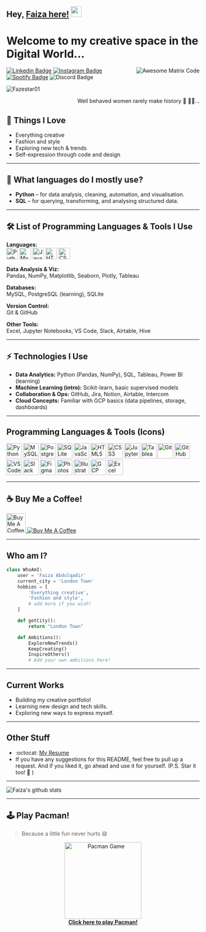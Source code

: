 ## Hey, [Faiza here!](https://www.instagram.com/svo_f/) <img src="https://media.giphy.com/media/hvRJCLFzcasrR4ia7z/giphy.gif" width="28px" height="28px">

<h1>Welcome to my creative space in the Digital World...</h1>

<img src='https://github.com/Fazestar01/Fazestar01/blob/master/images/matrix.gif' alt='Awesome Matrix Code' align='right'/>

[![Linkedin Badge](https://img.shields.io/badge/-faizaabdul-blue?style=flat-square&logo=Linkedin&logoColor=white&link=https://www.linkedin.com/in/faizaabdul/)](https://www.linkedin.com/in/faizaabdul/)
[![Instagram Badge](https://img.shields.io/badge/-svo_f-E4405F?style=flat-square&logo=instagram&logoColor=white&link=https://www.instagram.com/svo_f/)](https://www.instagram.com/svo_f/)
[![Spotify Badge](https://img.shields.io/badge/-faizay501-1DB954?style=flat-square&logo=spotify&logoColor=white&link=https://open.spotify.com/user/faizay501)](https://open.spotify.com/user/faizay501)
![Discord Badge](https://img.shields.io/badge/Discord-fyza6538-7289DA?style=flat-square&logo=discord&logoColor=white)

<p align="left"> <img src="https://komarev.com/ghpvc/?username=Fazestar01" alt="Fazestar01" /> </p>

<div style="text-align: right">Well behaved women rarely make history 🌟 💅🏽...</div>

## :art: Things I Love
* Everything creative
* Fashion and style
* Exploring new tech & trends
* Self-expression through code and design

---

## 🎯 What languages do I mostly use?
- **Python** – for data analysis, cleaning, automation, and visualisation.
- **SQL** – for querying, transforming, and analysing structured data.

---

## 🛠️ List of Programming Languages & Tools I Use

**Languages:**  
<img src="https://cdn.jsdelivr.net/gh/devicons/devicon/icons/python/python-original.svg" width="30" alt="Python"/>
<img src="https://cdn.jsdelivr.net/gh/devicons/devicon/icons/mysql/mysql-original.svg" width="30" alt="MySQL"/>
<img src="https://cdn.jsdelivr.net/gh/devicons/devicon/icons/javascript/javascript-original.svg" width="30" alt="JavaScript"/>
<img src="https://cdn.jsdelivr.net/gh/devicons/devicon/icons/html5/html5-original.svg" width="30" alt="HTML5"/>
<img src="https://cdn.jsdelivr.net/gh/devicons/devicon/icons/css3/css3-original.svg" width="30" alt="CSS3"/>

**Data Analysis & Viz:**  
Pandas, NumPy, Matplotlib, Seaborn, Plotly, Tableau

**Databases:**  
MySQL, PostgreSQL (learning), SQLite

**Version Control:**  
Git & GitHub

**Other Tools:**  
Excel, Jupyter Notebooks, VS Code, Slack, Airtable, Hive

---

## ⚡ Technologies I Use

- **Data Analytics:** Python (Pandas, NumPy), SQL, Tableau, Power BI (learning)
- **Machine Learning (intro):** Scikit-learn, basic supervised models
- **Collaboration & Ops:** GitHub, Jira, Notion, Airtable, Intercom
- **Cloud Concepts:** Familiar with GCP basics (data pipelines, storage, dashboards)

---

## Programming Languages & Tools (Icons)
<p align="left">
  <!-- Languages -->
  <img src="https://cdn.jsdelivr.net/gh/devicons/devicon/icons/python/python-original.svg" width="40" alt="Python"/>
  <img src="https://cdn.jsdelivr.net/gh/devicons/devicon/icons/mysql/mysql-original.svg" width="40" alt="MySQL"/>
  <img src="https://cdn.jsdelivr.net/gh/devicons/devicon/icons/postgresql/postgresql-original.svg" width="40" alt="PostgreSQL"/>
  <img src="https://cdn.jsdelivr.net/gh/devicons/devicon/icons/sqlite/sqlite-original.svg" width="40" alt="SQLite"/>
  <img src="https://cdn.jsdelivr.net/gh/devicons/devicon/icons/javascript/javascript-original.svg" width="40" alt="JavaScript"/>
  <img src="https://cdn.jsdelivr.net/gh/devicons/devicon/icons/html5/html5-original.svg" width="40" alt="HTML5"/>
  <img src="https://cdn.jsdelivr.net/gh/devicons/devicon/icons/css3/css3-original.svg" width="40" alt="CSS3"/>
  <!-- Data & Viz -->
  <img src="https://cdn.jsdelivr.net/gh/devicons/devicon/icons/jupyter/jupyter-original.svg" width="40" alt="Jupyter"/>
  <img src="https://cdn.jsdelivr.net/gh/devicons/devicon/icons/tableau/tableau-original.svg" width="40" alt="Tableau"/>
  <!-- Version Control -->
  <img src="https://cdn.jsdelivr.net/gh/devicons/devicon/icons/git/git-original.svg" width="40" alt="Git"/>
  <img src="https://cdn.jsdelivr.net/gh/devicons/devicon/icons/github/github-original.svg" width="40" alt="GitHub"/>
  <!-- Other Tools -->
  <img src="https://cdn.jsdelivr.net/gh/devicons/devicon/icons/vscode/vscode-original.svg" width="40" alt="VSCode"/>
  <img src="https://cdn.jsdelivr.net/gh/devicons/devicon/icons/slack/slack-original.svg" width="40" alt="Slack"/>
  <img src="https://cdn.jsdelivr.net/gh/devicons/devicon/icons/figma/figma-original.svg" width="40" alt="Figma"/>
  <img src="https://cdn.jsdelivr.net/gh/devicons/devicon/icons/photoshop/photoshop-plain.svg" width="40" alt="Photoshop"/>
  <img src="https://cdn.jsdelivr.net/gh/devicons/devicon/icons/illustrator/illustrator-plain.svg" width="40" alt="Illustrator"/>
  <img src="https://cdn.jsdelivr.net/gh/devicons/devicon/icons/googlecloud/googlecloud-original.svg" width="40" alt="GCP"/>
  <img src="https://cdn.jsdelivr.net/gh/devicons/devicon/icons/excel/excel-original.svg" width="40" alt="Excel"/>
</p>

---

## ☕ Buy Me a Coffee!
<p>
  <a href="https://www.buymeacoffee.com/yourusername" target="_blank">
    <img src="https://media.giphy.com/media/LMt9638dO8dftAjtco/giphy.gif" width="50" alt="Buy Me A Coffee"/>
    <img src="https://img.shields.io/badge/-Buy%20me%20a%20coffee-FFDD00?style=flat-square&logo=buy-me-a-coffee&logoColor=black" alt="Buy Me A Coffee"/>
  </a>
</p>

---

## Who am I?
```python
class WhoAmI:
    user = 'Faiza Abdulqadir'
    current_city = 'London Town'
    hobbies = [
        'Everything creative',
        'Fashion and style',
        # add more if you wish!
    ]

    def getCity():
        return "London Town"

    def Ambitions():
        ExploreNewTrends()
        KeepCreating()
        InspireOthers()
        # Add your own ambitions here!
```

---

## Current Works
* Building my creative portfolio!
* Learning new design and tech skills.
* Exploring new ways to express myself.

---

## Other Stuff
  - :octocat: [My Resume](https://faiza-abdulqadir-senior-operations-cv-2025.tiiny.site)
  - If you have any suggestions for this README, feel free to pull up a request. And if you liked it, go ahead and use it for yourself. (P.S. Star it too! :star2: )

---

![Faiza's github stats](https://github-readme-stats.vercel.app/api?username=Fazestar01&show_icons=true&hide=["issues"])

---

## 🕹️ Play Pacman!
> Because a little fun never hurts 😄

<p align="center">
  <a href="https://fazestar01.github.io/pacman-game/" target="_blank">
    <img src="https://github.com/Fazestar01/Fazestar01/raw/main/images/pacman.gif" width="200" alt="Pacman Game"/>
    <br/>
    <b>Click here to play Pacman!</b>
  </a>
</p>

<!--
If you want to embed a playable Pacman game, you can use a GitHub Pages link to a simple HTML/JS Pacman project!
You can fork a project like https://github.com/ubershmekel/pacman and host it as a GitHub Page, then update the link above.
--> 
